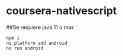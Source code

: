 # coursera-nativescript
##Se requiere java 11 o mas
 ```
 npm i
 ns platform add android
 ns run android
 ```
